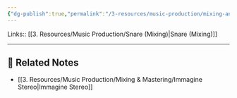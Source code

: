 ```yaml
---
{"dg-publish":true,"permalink":"/3-resources/music-production/mixing-and-mastering/snare-immagine-stereo/"}
---
```


Links:: [[3. Resources/Music Production/Snare (Mixing)\|Snare (Mixing)]]

---





## 🔗 Related Notes

- [[3. Resources/Music Production/Mixing & Mastering/Immagine Stereo\|Immagine Stereo]]

